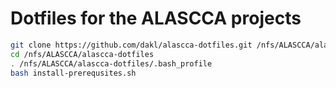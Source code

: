 # Dotfiles for the ALASCCA projects

```bash
git clone https://github.com/dakl/alascca-dotfiles.git /nfs/ALASCCA/alascca-dotfiles
cd /nfs/ALASCCA/alascca-dotfiles
. /nfs/ALASCCA/alascca-dotfiles/.bash_profile
bash install-prerequsites.sh
```
